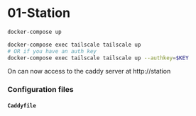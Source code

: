 # 01-Station

```sh
docker-compose up

docker-compose exec tailscale tailscale up
# OR if you have an auth key
docker-compose exec tailscale tailscale up --authkey=$KEY
```

On can now access to the caddy server at http://station

### Configuration files
#### `Caddyfile`
